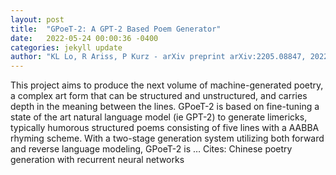 ```yaml
---
layout: post
title:  "GPoeT-2: A GPT-2 Based Poem Generator"
date:   2022-05-24 00:00:36 -0400
categories: jekyll update
author: "KL Lo, R Ariss, P Kurz - arXiv preprint arXiv:2205.08847, 2022"
---
```

This project aims to produce the next volume of machine-generated poetry, a complex art form that can be structured and unstructured, and carries depth in the meaning between the lines. GPoeT-2 is based on fine-tuning a state of the art natural language model (ie GPT-2) to generate limericks, typically humorous structured poems consisting of five lines with a AABBA rhyming scheme. With a two-stage generation system utilizing both forward and reverse language modeling, GPoeT-2 is … Cites: ‪Chinese poetry generation with recurrent neural networks‬